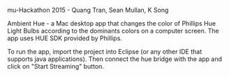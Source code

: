 mu-Hackathon 2015 - Quang Tran, Sean Mullan, K Song

Ambient Hue - a Mac desktop app that changes the color of Phillips Hue Light Bulbs according to the dominants colors on a computer screen.
The app uses HUE SDK provided by Phillips. 

To run the app, import the project into Eclipse (or any other IDE that supports java applications). Then connect the hue bridge with the app and click on "Start Streaming" button.
